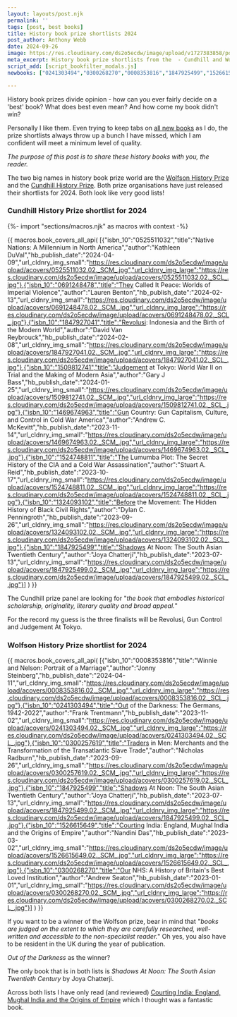 ```yaml
---
layout: layouts/post.njk
permalink: ''
tags: [post, best books]
title: History book prize shortlists 2024
post_author: Anthony Webb
date: 2024-09-26
image: https://res.cloudinary.com/ds2o5ecdw/image/upload/v1727383858/posts/2024_prize_shortlists_text.jpg
meta_excerpt: History book prize shortlists from the  - Cundhill and Wolfson 2024 lists, whats on the list?
script_add: [script_bookfilter_modals.js]
newbooks: ["0241303494","0300268270","0008353816","1847925499","1526615649","0300257619"]

---
```

History book prizes divide opinion - how can you ever fairly decide on a 'best' book? What does best even mean? And how come my book didn't win?

Personally I like them. Even trying to keep tabs on [all new books](https://popularhistorybooks.com/allbooks/) as I do, the prize shortlists always throw up a bunch I have missed, which I am confident will meet a minimum level of quality.

_The purpose of this post is to share these history books with you, the reader._

The two big names in history book prize world are the [Wolfson History Prize](https://www.wolfsonhistoryprize.org.uk/) and the [Cundhill History Prize](https://www.cundillprize.com/). Both prize organisations have just released their shortlists for 2024. Both look like very good lists!

### Cundhill History Prize shortlist for 2024

{%- import "sections/macros.njk" as macros with context -%}

{{ macros.book_covers_all_api(
[{"isbn_10":"0525511032","title":"Native Nations: A Millennium in North America","author":"Kathleen DuVal","hb_publish_date":"2024-04-09","url_cldnry_img_small":"https://res.cloudinary.com/ds2o5ecdw/image/upload/acovers/0525511032.02._SCM_.jpg","url_cldnry_img_large":"https://res.cloudinary.com/ds2o5ecdw/image/upload/acovers/0525511032.02._SCL_.jpg"},{"isbn_10":"0691248478","title":"They Called It Peace: Worlds of Imperial Violence","author":"Lauren Benton","hb_publish_date":"2024-02-13","url_cldnry_img_small":"https://res.cloudinary.com/ds2o5ecdw/image/upload/acovers/0691248478.02._SCM_.jpg","url_cldnry_img_large":"https://res.cloudinary.com/ds2o5ecdw/image/upload/acovers/0691248478.02._SCL_.jpg"},{"isbn_10":"1847927041","title":"Revolusi: Indonesia and the Birth of the Modern World","author":"David Van Reybrouck","hb_publish_date":"2024-02-08","url_cldnry_img_small":"https://res.cloudinary.com/ds2o5ecdw/image/upload/acovers/1847927041.02._SCM_.jpg","url_cldnry_img_large":"https://res.cloudinary.com/ds2o5ecdw/image/upload/acovers/1847927041.02._SCL_.jpg"},{"isbn_10":"1509812741","title":"Judgement at Tokyo: World War II on Trial and the Making of Modern Asia","author":"Gary J Bass","hb_publish_date":"2024-01-25","url_cldnry_img_small":"https://res.cloudinary.com/ds2o5ecdw/image/upload/acovers/1509812741.02._SCM_.jpg","url_cldnry_img_large":"https://res.cloudinary.com/ds2o5ecdw/image/upload/acovers/1509812741.02._SCL_.jpg"},{"isbn_10":"1469674963","title":"Gun Country: Gun Capitalism, Culture, and Control in Cold War America","author":"Andrew C. McKevitt","hb_publish_date":"2023-11-14","url_cldnry_img_small":"https://res.cloudinary.com/ds2o5ecdw/image/upload/acovers/1469674963.02._SCM_.jpg","url_cldnry_img_large":"https://res.cloudinary.com/ds2o5ecdw/image/upload/acovers/1469674963.02._SCL_.jpg"},{"isbn_10":"1524748811","title":"The Lumumba Plot: The Secret History of the CIA and a Cold War Assassination","author":"Stuart A. Reid","hb_publish_date":"2023-10-17","url_cldnry_img_small":"https://res.cloudinary.com/ds2o5ecdw/image/upload/acovers/1524748811.02._SCM_.jpg","url_cldnry_img_large":"https://res.cloudinary.com/ds2o5ecdw/image/upload/acovers/1524748811.02._SCL_.jpg"},{"isbn_10":"1324093102","title":"Before the Movement: The Hidden History of Black Civil Rights","author":"Dylan C. Penningroth","hb_publish_date":"2023-09-26","url_cldnry_img_small":"https://res.cloudinary.com/ds2o5ecdw/image/upload/acovers/1324093102.02._SCM_.jpg","url_cldnry_img_large":"https://res.cloudinary.com/ds2o5ecdw/image/upload/acovers/1324093102.02._SCL_.jpg"},{"isbn_10":"1847925499","title":"Shadows At Noon: The South Asian Twentieth Century","author":"Joya Chatterji","hb_publish_date":"2023-07-13","url_cldnry_img_small":"https://res.cloudinary.com/ds2o5ecdw/image/upload/acovers/1847925499.02._SCM_.jpg","url_cldnry_img_large":"https://res.cloudinary.com/ds2o5ecdw/image/upload/acovers/1847925499.02._SCL_.jpg"}]
) }}

The Cundhill prize panel are looking for "_the book that embodies historical scholarship, originality, literary quality and broad appeal._"

For the record my guess is the three finalists will be Revolusi, Gun Control and Judgement At Tokyo.

### Wolfson History Prize shortlist for 2024

{{ macros.book_covers_all_api(
[{"isbn_10":"0008353816","title":"Winnie and Nelson: Portrait of a Marriage","author":"Jonny Steinberg","hb_publish_date":"2024-04-11","url_cldnry_img_small":"https://res.cloudinary.com/ds2o5ecdw/image/upload/acovers/0008353816.02._SCM_.jpg","url_cldnry_img_large":"https://res.cloudinary.com/ds2o5ecdw/image/upload/acovers/0008353816.02._SCL_.jpg"},{"isbn_10":"0241303494","title":"Out of the Darkness: The Germans, 1942-2022","author":"Frank Trentmann","hb_publish_date":"2023-11-02","url_cldnry_img_small":"https://res.cloudinary.com/ds2o5ecdw/image/upload/acovers/0241303494.02._SCM_.jpg","url_cldnry_img_large":"https://res.cloudinary.com/ds2o5ecdw/image/upload/acovers/0241303494.02._SCL_.jpg"},{"isbn_10":"0300257619","title":"Traders in Men: Merchants and the Transformation of the Transatlantic Slave Trade","author":"Nicholas Radburn","hb_publish_date":"2023-09-26","url_cldnry_img_small":"https://res.cloudinary.com/ds2o5ecdw/image/upload/acovers/0300257619.02._SCM_.jpg","url_cldnry_img_large":"https://res.cloudinary.com/ds2o5ecdw/image/upload/acovers/0300257619.02._SCL_.jpg"},{"isbn_10":"1847925499","title":"Shadows At Noon: The South Asian Twentieth Century","author":"Joya Chatterji","hb_publish_date":"2023-07-13","url_cldnry_img_small":"https://res.cloudinary.com/ds2o5ecdw/image/upload/acovers/1847925499.02._SCM_.jpg","url_cldnry_img_large":"https://res.cloudinary.com/ds2o5ecdw/image/upload/acovers/1847925499.02._SCL_.jpg"},{"isbn_10":"1526615649","title":"Courting India: England, Mughal India and the Origins of Empire","author":"Nandini Das","hb_publish_date":"2023-03-02","url_cldnry_img_small":"https://res.cloudinary.com/ds2o5ecdw/image/upload/acovers/1526615649.02._SCM_.jpg","url_cldnry_img_large":"https://res.cloudinary.com/ds2o5ecdw/image/upload/acovers/1526615649.02._SCL_.jpg"},{"isbn_10":"0300268270","title":"Our NHS: A History of Britain's Best Loved Institution","author":"Andrew Seaton","hb_publish_date":"2023-01-01","url_cldnry_img_small":"https://res.cloudinary.com/ds2o5ecdw/image/upload/acovers/0300268270.02._SCM_.jpg","url_cldnry_img_large":"https://res.cloudinary.com/ds2o5ecdw/image/upload/acovers/0300268270.02._SCL_.jpg"}]
) }}


If you want to be a winner of the Wolfson prize, bear in mind that "_books are judged on the extent to which they are carefully researched, well-written and accessible to the non-specialist reader._" Oh yes, you also have to be resident in the UK during the year of publication.

_Out of the Darkness_ as the winner?

The only book that is in both lists is _Shadows At Noon: The South Asian Twentieth Century_ by Joya Chatterji.

Across both lists I have only read (and reviewed) [Courting India: England, Mughal India and the Origins of Empire](https://popularhistorybooks.com/posts/reviews/2023-07-14-review-courting-india/) which I thought was a fantastic book.